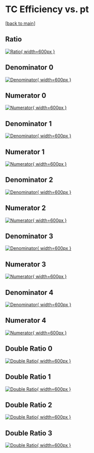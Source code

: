 # TC Efficiency vs. pt

[[back to main](./)]



## Ratio

[![Ratio](../mtv/var/TC_base_13_1_eff_pt.png){ width=600px }](../mtv/var/TC_base_13_1_eff_pt.pdf)

## Denominator 0

[![Denominator](../mtv/den/TC_base_13_1_eff_pt_den0.png){ width=600px }](../mtv/den/TC_base_13_1_eff_pt_den0.pdf)

## Numerator 0

[![Numerator](../mtv/num/TC_base_13_1_eff_pt_num0.png){ width=600px }](../mtv/num/TC_base_13_1_eff_pt_num0.pdf)

## Denominator 1

[![Denominator](../mtv/den/TC_base_13_1_eff_pt_den1.png){ width=600px }](../mtv/den/TC_base_13_1_eff_pt_den1.pdf)

## Numerator 1

[![Numerator](../mtv/num/TC_base_13_1_eff_pt_num1.png){ width=600px }](../mtv/num/TC_base_13_1_eff_pt_num1.pdf)

## Denominator 2

[![Denominator](../mtv/den/TC_base_13_1_eff_pt_den2.png){ width=600px }](../mtv/den/TC_base_13_1_eff_pt_den2.pdf)

## Numerator 2

[![Numerator](../mtv/num/TC_base_13_1_eff_pt_num2.png){ width=600px }](../mtv/num/TC_base_13_1_eff_pt_num2.pdf)

## Denominator 3

[![Denominator](../mtv/den/TC_base_13_1_eff_pt_den3.png){ width=600px }](../mtv/den/TC_base_13_1_eff_pt_den3.pdf)

## Numerator 3

[![Numerator](../mtv/num/TC_base_13_1_eff_pt_num3.png){ width=600px }](../mtv/num/TC_base_13_1_eff_pt_num3.pdf)

## Denominator 4

[![Denominator](../mtv/den/TC_base_13_1_eff_pt_den4.png){ width=600px }](../mtv/den/TC_base_13_1_eff_pt_den4.pdf)

## Numerator 4

[![Numerator](../mtv/num/TC_base_13_1_eff_pt_num4.png){ width=600px }](../mtv/num/TC_base_13_1_eff_pt_num4.pdf)

## Double Ratio 0

[![Double Ratio](../mtv/ratio/TC_base_13_1_eff_pt_ratio0.png){ width=600px }](../mtv/ratio/TC_base_13_1_eff_pt_ratio0.pdf)

## Double Ratio 1

[![Double Ratio](../mtv/ratio/TC_base_13_1_eff_pt_ratio1.png){ width=600px }](../mtv/ratio/TC_base_13_1_eff_pt_ratio1.pdf)

## Double Ratio 2

[![Double Ratio](../mtv/ratio/TC_base_13_1_eff_pt_ratio2.png){ width=600px }](../mtv/ratio/TC_base_13_1_eff_pt_ratio2.pdf)

## Double Ratio 3

[![Double Ratio](../mtv/ratio/TC_base_13_1_eff_pt_ratio3.png){ width=600px }](../mtv/ratio/TC_base_13_1_eff_pt_ratio3.pdf)

